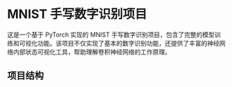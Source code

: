 # MNIST 手写数字识别项目

这是一个基于 PyTorch 实现的 MNIST 手写数字识别项目，包含了完整的模型训练和可视化功能。该项目不仅实现了基本的数字识别功能，还提供了丰富的神经网络内部状态可视化工具，帮助理解卷积神经网络的工作原理。

## 项目结构 